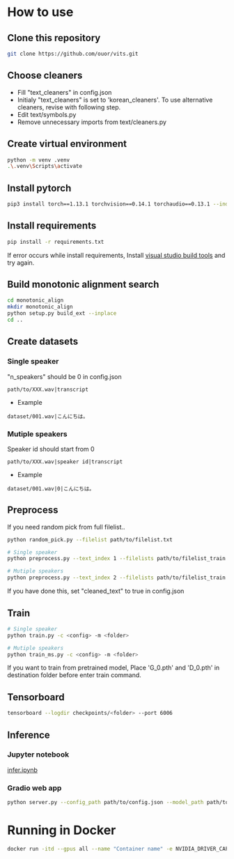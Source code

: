 # How to use
## Clone this repository
```sh
git clone https://github.com/ouor/vits.git
```
## Choose cleaners

- Fill "text_cleaners" in config.json
- Initialy "text_cleaners" is set to 'korean_cleaners'. To use alternative cleaners, revise with following step.
- Edit text/symbols.py
- Remove unnecessary imports from text/cleaners.py
## Create virtual environment
```sh
python -m venv .venv
.\.venv\Scripts\activate
```
## Install pytorch
```sh
pip3 install torch==1.13.1 torchvision==0.14.1 torchaudio==0.13.1 --index-url https://download.pytorch.org/whl/cu117
```
## Install requirements
```sh
pip install -r requirements.txt
```
If error occurs while install requirements, Install [visual studio build tools](https://visualstudio.microsoft.com/downloads/?q=build+tools) and try again.
## Build monotonic alignment search
```sh
cd monotonic_align
mkdir monotonic_align
python setup.py build_ext --inplace
cd ..
```
## Create datasets
### Single speaker
"n_speakers" should be 0 in config.json
```
path/to/XXX.wav|transcript
```
- Example
```
dataset/001.wav|こんにちは。
```
### Mutiple speakers
Speaker id should start from 0 
```
path/to/XXX.wav|speaker id|transcript
```
- Example
```
dataset/001.wav|0|こんにちは。
```
## Preprocess
If you need random pick from full filelist..
```sh
python random_pick.py --filelist path/to/filelist.txt
```
```sh
# Single speaker
python preprocess.py --text_index 1 --filelists path/to/filelist_train.txt path/to/filelist_val.txt --text_cleaners 'korean_cleaners'

# Mutiple speakers
python preprocess.py --text_index 2 --filelists path/to/filelist_train.txt path/to/filelist_val.txt --text_cleaners 'korean_cleaners'
```
If you have done this, set "cleaned_text" to true in config.json
## Train
```sh
# Single speaker
python train.py -c <config> -m <folder>

# Mutiple speakers
python train_ms.py -c <config> -m <folder>
```
If you want to train from pretrained model, Place 'G_0.pth' and 'D_0.pth' in destination folder before enter train command.
## Tensorboard
```sh
tensorboard --logdir checkpoints/<folder> --port 6006
```
## Inference
### Jupyter notebook
[infer.ipynb](infer.ipynb)
### Gradio web app
```sh
python server.py --config_path path/to/config.json --model_path path/to/model.pth
```

# Running in Docker

```sh
docker run -itd --gpus all --name "Container name" -e NVIDIA_DRIVER_CAPABILITIES=compute,utility -e NVIDIA_VISIBLE_DEVICES=all "Image name"
```

